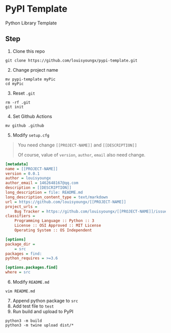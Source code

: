 # PyPI Template

Python Library Template



## Step

1. Clone this repo

```shell
git clone https://github.com/louisyoungx/pypi-template.git
```

2. Change project name

```shell
mv pypi-template myPic
cd myPic
```

3. Reset `.git`

```shell
rm -rf .git
git init
```

4. Set Github Actions

```shell
mv github .github
```

5. Modify `setup.cfg`

> You need change `[[PROJECT-NAME]]` and `[[DESCRIPTION]]`
>
> Of course, value of `version`, `author`, `email` also need change.

```cfg
[metadata]
name = [[PROJECT-NAME]]
version = 0.0.1
author = louisyoungx
author_email = 1462648167@qq.com
description = [[DESCRIPTION]]
long_description = file: README.md
long_description_content_type = text/markdown
url = https://github.com/louisyoungx/[[PROJECT-NAME]]
project_urls =
    Bug Tracker = https://github.com/louisyoungx/[[PROJECT-NAME]]/issues
classifiers =
    Programming Language :: Python :: 3
    License :: OSI Approved :: MIT License
    Operating System :: OS Independent

[options]
package_dir =
    = src
packages = find:
python_requires = >=3.6

[options.packages.find]
where = src
```

6. Modify `README.md`

```shell
vim README.md
```

7. Append python package to `src`
8. Add test file to `test`
9. Run build and upload to PyPI

```shell
python3 -m build
python3 -m twine upload dist/*
```



